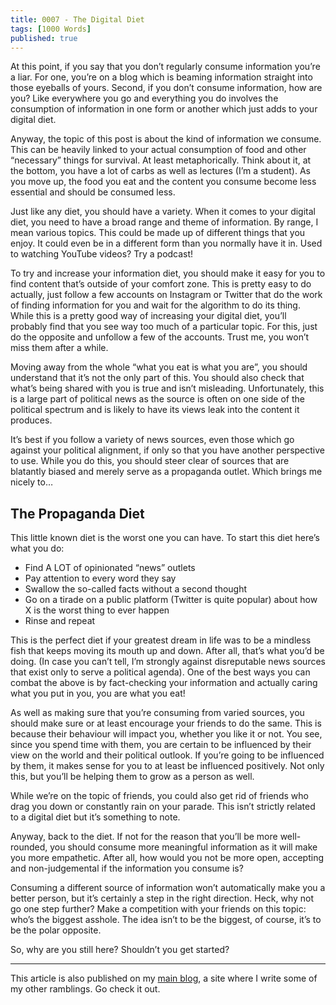 ```yaml
---
title: 0007 - The Digital Diet
tags: [1000 Words]
published: true
---
```


At this point, if you say that you don’t regularly consume information you’re a liar. For one, you’re on a blog which is beaming information straight into those eyeballs of yours. Second, if you don’t consume information, how are you? Like everywhere you go and everything you do involves the consumption of information in one form or another which just adds to your digital diet.

Anyway, the topic of this post is about the kind of information we consume. This can be heavily linked to your actual consumption of food and other “necessary” things for survival. At least metaphorically. Think about it, at the bottom, you have a lot of carbs as well as lectures (I’m a student). As you move up, the food you eat and the content you consume become less essential and should be consumed less.

Just like any diet, you should have a variety. When it comes to your digital diet, you need to have a broad range and theme of information. By range, I mean various topics. This could be made up of different things that you enjoy. It could even be in a different form than you normally have it in. Used to watching YouTube videos? Try a podcast!

To try and increase your information diet, you should make it easy for you to find content that’s outside of your comfort zone. This is pretty easy to do actually, just follow a few accounts on Instagram or Twitter that do the work of finding information for you and wait for the algorithm to do its thing. While this is a pretty good way of increasing your digital diet, you’ll probably find that you see way too much of a particular topic. For this, just do the opposite and unfollow a few of the accounts. Trust me, you won’t miss them after a while.

Moving away from the whole “what you eat is what you are”, you should understand that it’s not the only part of this. You should also check that what’s being shared with you is true and isn’t misleading. Unfortunately, this is a large part of political news as the source is often on one side of the political spectrum and is likely to have its views leak into the content it produces.

It’s best if you follow a variety of news sources, even those which go against your political alignment, if only so that you have another perspective to use. While you do this, you should steer clear of sources that are blatantly biased and merely serve as a propaganda outlet. Which brings me nicely to…

## The Propaganda Diet
This little known diet is the worst one you can have. To start this diet here’s what you do:

- Find A LOT of opinionated “news” outlets
- Pay attention to every word they say
- Swallow the so-called facts without a second thought
- Go on a tirade on a public platform (Twitter is quite popular) about how X is the worst thing to ever happen
- Rinse and repeat

This is the perfect diet if your greatest dream in life was to be a mindless fish that keeps moving its mouth up and down. After all, that’s what you’d be doing. (In case you can’t tell, I’m strongly against disreputable news sources that exist only to serve a political agenda). One of the best ways you can combat the above is by fact-checking your information and actually caring what you put in you, you are what you eat!

As well as making sure that you’re consuming from varied sources, you should make sure or at least encourage your friends to do the same. This is because their behaviour will impact you, whether you like it or not. You see, since you spend time with them, you are certain to be influenced by their view on the world and their political outlook. If you’re going to be influenced by them, it makes sense for you to at least be influenced positively. Not only this, but you’ll be helping them to grow as a person as well.

While we’re on the topic of friends, you could also get rid of friends who drag you down or constantly rain on your parade. This isn’t strictly related to a digital diet but it’s something to note.

Anyway, back to the diet. If not for the reason that you’ll be more well-rounded, you should consume more meaningful information as it will make you more empathetic. After all, how would you not be more open, accepting and non-judgemental if the information you consume is?

Consuming a different source of information won’t automatically make you a better person, but it’s certainly a step in the right direction. Heck, why not go one step further? Make a competition with your friends on this topic: who’s the biggest asshole. The idea isn’t to be the biggest, of course, it’s to be the polar opposite.

So, why are you still here? Shouldn’t you get started?

---

This article is also published on my [main blog](https://manassadasivuni.com), a site where I write some of my other ramblings. Go check it out.

<script async data-uid="d1d24df4c1" src="https://fantastic-artist-4905.ck.page/d1d24df4c1/index.js"></script>